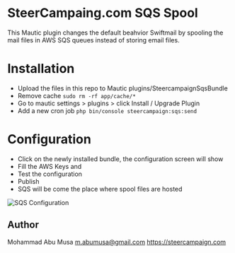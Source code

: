 # SteerCampaing.com SQS Spool

This Mautic plugin changes the default beahvior Swiftmail by spooling the mail files in AWS SQS queues instead of storing email files.

# Installation
  - Upload the files in this repo to Mautic plugins/SteercampaignSqsBundle
  - Remove cache ```sudo rm -rf app/cache/*```
  - Go to mautic settings > plugins > click Install / Upgrade Plugin
  - Add a new cron job ```php bin/console steercampaign:sqs:send```
 
# Configuration
 - Click on the newly installed bundle, the configuration screen will show
 - Fill the AWS Keys and
 - Test the configuration
 - Publish
 - SQS will be come the place where spool files are hosted

![SQS Configuration](https://user-images.githubusercontent.com/12627658/88897842-9cebb400-d254-11ea-8a94-eb8f1777d468.png)

## Author

Mohammad Abu Musa
m.abumusa@gmail.com
https://steercampaign.com